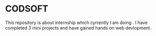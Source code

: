 # CODSOFT

This repository is about internship which cyrrently I am doing . I have completed 3 mini projects and have gained hands on web devlopment.
